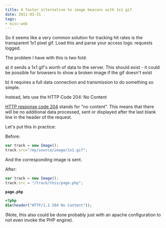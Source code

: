 ```yaml
---
title: A faster alternative to image beacons with 1x1 gif
date: 2011-03-31
tags:
- misc-web
---
```

So it seems like a very common solution for tracking hit rates is the transparent 1x1 pixel gif.  Load this and parse your access logs: requests logged.

<!--more-->

The problem I have with this is two fold:

a) it sends a 1x1 gif's worth of data to the server.  This should exist - it could be possible for browsers to show a broken image if the gif doesn't exist

b) it requires a full data connection and transmission to do something so simple.

Instead, lets use the HTTP Code 204: No Content

[HTTP response code 204](http://www.w3.org/Protocols/rfc2616/rfc2616-sec10.html#sec10.2.5) stands for "no content".  This means that there will be no additional data processed, sent or displayed after the last blank line in the header of the request.

Let's put this in practice:

Before:

```javascript
var track = new Image();
track.src="/my/source/image/1x1.gif";
```

And the corresponding image is sent.

After:

```javascript
var track = new Image();
track.src = "/track/this/page.php";
```

**`page.php`**
```php
<?php
die(header("HTTP/1.1 204 No Content"));
```

(Note, this also could be done probably just with an apache configuration to not even invoke the PHP engine).
